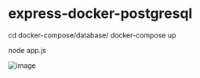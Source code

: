 # express-docker-postgresql

cd docker-compose/database/
docker-compose up

node app.js

![image](https://github.com/kurosawa-kuro/express-docker-postgresql/assets/15902862/6b8eb8f8-8785-40c3-b6d0-9a33b60052af)

